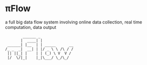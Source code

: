 # πFlow
a full big data flow system involving online data collection, real time computation, data output

```
        ______ _
       |  ____| |
 ______| |__  | | _____      __
/_ _  _|  __| | |/ _ \ \ /\ / /
 || ||_| |    | | (_) \ V  V /
 |/  \/|_|    |_|\___/ \_/\_/
	
```
